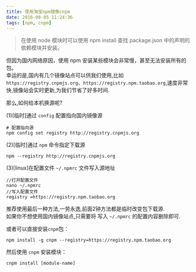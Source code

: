 ```yaml
---
title: 使用淘宝npm镜像cnpm
date: 2016-08-05 11:24:36
tags: [npm, cnpm]
---
```

> 在使用 node 模块时可以使用 npm install 查找 package.json 中的声明的依赖模块并安装。  

但因为国内网络原因，使用 npm 安装某些模块会非常慢，甚至无法安装所有的包。   
幸运的是,国内有几个镜像站点可以供我们使用,比如 `https://registry.cnpmjs.org`、`https://registry.npm.taobao.org`,速度非常快,镜像站会实时更新,为我们节省了好多时间.    
   
那么,如何给本机换源呢?

(1)[临时]通过 `config` 配置指向国内镜像源

```
# 配置指向源
npm config set registry http://registry.cnpmjs.org
```

(2)[临时]通过 `npm` 命令指定下载源

```
npm --registry http://registry.cnpmjs.org 
```

(3)[linux]在配置文件 `~/.npmrc` 文件写入源地址

```
//打开配置文件
nano ~/.npmrc
//写入配置文件
registry =https://registry.npm.taobao.org
```

推荐使用最后一种方法,一劳永逸,前面2钟方法都是临时改变包下载源.   
如果你不想使用国内镜像站点,只需要将 写入 `~/.npmrc` 的配置内容删除即可.   


或者可以直接安装`cnpm`包：

```
npm install -g cnpm --registry=https://registry.npm.taobao.org
```

然后使用 `cnpm` 安装模块：

```
cnpm install [module-name]
```